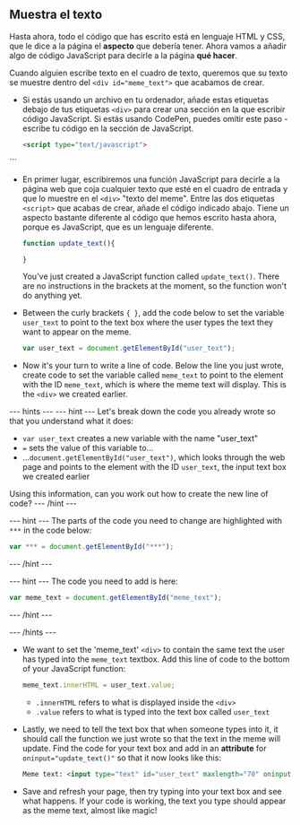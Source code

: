 ## Muestra el texto

Hasta ahora, todo el código que has escrito está en lenguaje HTML y CSS, que le dice a la página el **aspecto** que debería tener. Ahora vamos a añadir algo de código JavaScript para decirle a la página **qué hacer**.

Cuando alguien escribe texto en el cuadro de texto, queremos que su texto se muestre dentro del `<div id="meme_text">` que acabamos de crear.

- Si estás usando un archivo en tu ordenador, añade estas etiquetas debajo de tus etiquetas `<div>` para crear una sección en la que escribir código JavaScript. Si estás usando CodePen, puedes omitir este paso - escribe tu código en la sección de JavaScript.

  ```html
  <script type="text/javascript">
</script>
  ```

- En primer lugar, escribiremos una función JavaScript para decirle a la página web que coja cualquier texto que esté en el cuadro de entrada y que lo muestre en el `<div>` "texto del meme". Entre las dos etiquetas `<script>` que acabas de crear, añade el código indicado abajo. Tiene un aspecto bastante diferente al código que hemos escrito hasta ahora, porque es JavaScript, que es un lenguaje diferente.

  ```JavaScript
  function update_text(){

  }
  ```

  You've just created a JavaScript function called `update_text()`. There are no instructions in the brackets at the moment, so the function won't do anything yet.

- Between the curly brackets `{ }`, add the code below to set the variable `user_text` to point to the text box where the user types the text they want to appear on the meme.

  ```JavaScript
  var user_text = document.getElementById("user_text");
  ```

- Now it's your turn to write a line of code. Below the line you just wrote, create code to set the variable called `meme_text` to point to the element with the ID `meme_text`, which is where the meme text will display. This is the `<div>` we created earlier.

--- hints --- --- hint --- Let's break down the code you already wrote so that you understand what it does:

* `var user_text` creates a new variable with the name "user_text"
* `=` sets the value of this variable to...
* ...`document.getElementById("user_text")`, which looks through the web page and points to the element with the ID `user_text`, the input text box we created earlier

Using this information, can you work out how to create the new line of code? --- /hint ---

--- hint --- The parts of the code you need to change are highlighted with `***` in the code below:
```JavaScript
var *** = document.getElementById("***");
```
--- /hint ---

--- hint --- The code you need to add is here:

```JavaScript
var meme_text = document.getElementById("meme_text");
```
--- /hint ---

--- /hints ---


- We want to set the 'meme_text' `<div>` to contain the same text the user has typed into the `meme_text` textbox. Add this line of code to the bottom of your JavaScript function:

  ``` JavaScript
  meme_text.innerHTML = user_text.value;
  ```

  * `.innerHTML` refers to what is displayed inside the `<div>`
  * `.value` refers to what is typed into the text box called `user_text`

- Lastly, we need to tell the text box that when someone types into it, it should call the function we just wrote so that the text in the meme will update. Find the code for your text box and add in an **attribute** for `oninput="update_text()"` so that it now looks like this:

  ```html
  Meme text: <input type="text" id="user_text" maxlength="70" oninput="update_text()"><p>
  ```

 - Save and refresh your page, then try typing into your text box and see what happens. If your code is working, the text you type should appear as the meme text, almost like magic!
